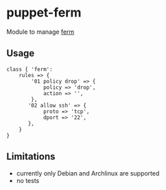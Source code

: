 # puppet-ferm

Module to manage [ferm](http://ferm.foo-projects.org/)

## Usage

```puppet
class { 'ferm':
    rules => {
        '01 policy drop' => {
            policy => 'drop',
            action => '',
        },
       '02 allow ssh' => {
            proto => 'tcp',
            dport => '22',
       },
    }
}
```

## Limitations

* currently only Debian and Archlinux are supported
* no tests

